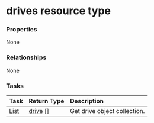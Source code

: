 # drives resource type



### Properties
None

### Relationships
None


### Tasks

| Task		   | Return Type	|Description|
|:---------------|:--------|:----------|
|[List](../api/drive_list.md) | [drive](drive.md) [] |Get drive object collection. |

<!-- uuid: ea5d5037-5b5d-4900-9fb2-8e1c7e027367
2015-10-09 18:34:12 UTC -->